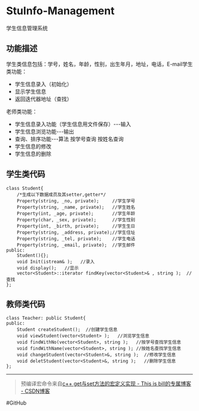 # StuInfo-Management
学生信息管理系统

## 功能描述
学生类信息包括：学号，姓名，年龄，性别，出生年月，地址，电话，E-mail学生类功能：
*  学生信息录入（初始化）
*  显示学生信息
*  返回迭代器地址（查找）

老师类功能：
*  学生信息录入功能（学生信息用文件保存）---输入
*  学生信息浏览功能---输出
*  查询、排序功能---算法
	按学号查询
	按姓名查询
*  学生信息的修改
*  学生信息的删除

## 学生类代码
```
class Student{
    /*生成以下数据成员及其setter,getter*/
    Property(string, _no, private);     //学生学号
    Property(string, _name, private);   //学生姓名
    Property(int, _age, private);       //学生年龄
    Property(char, _sex, private);      //学生性别
    Property(int, _birth, private);     //学生生日
    Property(string, _address, private);//学生住址
    Property(string, _tel, private);    //学生电话
    Property(string, _email, private);  //学生邮件
public:
    Student(){};
    void Init(istream& );   //录入
    void display();   //显示
    vector<Student>::iterator findKey(vector<Student>& , string );  //查找
};
```

## 教师类代码
```
class Teacher: public Student{
public:
    Student createStudent();  //创建学生信息
    void viewStudent(vector<Student> );   //浏览学生信息
    void findWithNo(vector<Student>, string );   //按学号查找学生信息
    void findWithName(vector<Student>, string ); //按姓名查找学生信息
    void changeStudent(vector<Student>&, string );  //修改学生信息
    void deletStudent(vector<Student>&, string );   //删除学生信息
};
```

---
> 预编译宏命令来自[c++  get与set方法的宏定义实现 - This is bill的专属博客 - CSDN博客](http://blog.csdn.net/Scythe666/article/details/48846761)

#GitHub

